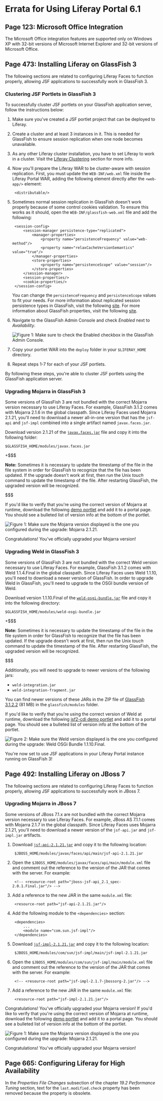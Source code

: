 # Errata for Using Liferay Portal 6.1

## Page 123: Microsoft Office Integration

The Microsoft Office integration features are supported only on Windows XP with
32-bit versions of Microsoft Internet Explorer and 32-bit versions of Microsoft
Office.

## Page 473: Installing Liferay on GlassFish 3

The following sections are related to configuring Liferay Faces to function
properly, allowing JSF applications to successfully work in GlassFish 3.

### Clustering JSF Portlets in GlassFish 3

To successfully cluster JSF portlets on your GlassFish application server,
follow the instructions below:

1. Make sure you've created a JSF portlet project that can be deployed to
   Liferay.

2. Create a cluster and at least 3 instances in it. This is needed for GlassFish
   to ensure session replication when one node becomes unavailable.

3. As any other Liferay cluster installation, you have to set Liferay to work in
   a cluster. Visit the [Liferay Clustering](https://dev.liferay.com/discover/portal/-/knowledge_base/6-1/liferay-clustering)
   section for more info.

4. Now you'll prepare the Liferay WAR to be cluster-aware with session
   replication. First, you must update the `WEB-INF/web.xml` file inside the
   Liferay Portal WAR, adding the following element directly after the
   `<web-app/>` element:

        <distributable/>

5. Sometimes normal session replication in GlassFish doesn't work properly
   because of some control cookies validation. To ensure this works as it
   should, open the `WEB-INF/glassfish-web.xml` file and add the following:

        <session-config>
            <session-manager persistence-type="replicated">
                <manager-properties>
                    <property name="persistenceFrequency" value="web-method"/>
                    <property name="relaxCacheVersionSemantics" value="true"/>
                </manager-properties>
                <store-properties>
                    <property name="persistenceScope" value="session"/>
                </store-properties>
            </session-manager>
            <session-properties/>
            <cookie-properties/>
        </session-config>

    You can change the `persistenceFrequency` and `persistenceScope` values to
    fit your needs. For more information about replicated session persistence
    types in GlassFish, visit the following
    [site](https://docs.oracle.com/cd/E18930_01/html/821-2418/beaha.html#gdshu).
    For more information about GlassFish properties, visit the following
    [site](https://docs.oracle.com/cd/E18930_01/html/821-2417/beaum.html#SJSASEEADGbeaum).

6. Navigate to the GlassFish Admin Console and check *Enabled* next to
   *Availability*.

    ![Figure 1: Make sure to check the *Enabled* checkbox in the GlassFish Admin Console.](../../images/glassfish-jsf-clustering.png)

7. Copy your portlet WAR into the `deploy` folder in your `$LIFERAY_HOME`
   directory.

8. Repeat steps 1-7 for each of your JSF portlets.

By following these steps, you're able to cluster JSF portlets using the
GlassFish application server.

### Upgrading Mojarra in GlassFish 3

Some versions of GlassFish 3 are not bundled with the correct Mojarra version
necessary to use Liferay Faces. For example, GlassFish 3.1.2 comes with Mojarra
2.1.6 in the global classpath. Since Liferay Faces used Mojarra 2.1.21, you'll
need to download a newer all-in-one version that has the `jsf-api` and
`jsf-impl` combined into a single artifact named `javax.faces.jar`.

Download version 2.1.21 of the [`javax.faces.jar`](http://search.maven.org/#artifactdetails%7Corg.glassfish%7Cjavax.faces%7C2.1.21%7Cjar)
file and copy it into the following folder:

    $GLASSFISH_HOME/modules/javax.faces.jar

+$$$

**Note:** Sometimes it is necessary to update the timestamp of the file in the
file system in order for GlassFish to recognize that the file has been updated.
If the upgrade doesn't work at first, then run the Unix *touch* command to
update the timestamp of the file. After restarting GlassFish, the upgraded
version will be recognized.

$$$

If you'd like to verify that you're using the correct version of Mojarra at
runtime, download the following
[demo portlet](http://www.liferay.com/community/liferay-projects/liferay-faces/demos#jsf2-portlet)
and add it to a portal page. You should see a bulleted list of version info at
the bottom of the portlet.

![Figure 1: Make sure the Mojarra version displayed is the one you configured during the upgrade: Mojarra 2.1.21.](../../images/mojarra-version-verification.png)

Congratulations! You've officially upgraded your Mojarra version!

### Upgrading Weld in GlassFish 3

Some versions of GlassFish 3 are not bundled with the correct Weld version
necessary to use Liferay Faces. For example, GlassFish 3.1.2 comes with Weld
1.1.4.Final in the global classpath. Since Liferay Faces uses Weld 1.1.10,
you'll need to download a newer version of GlassFish. In order to upgrade Weld
in GlassFish, you'll need to upgrade to the OSGI bundle version of Weld.

Download version 1.1.10.Final of the
[`weld-osgi-bundle.jar`](http://search.maven.org/#artifactdetails%7Corg.jboss.weld%7Cweld-osgi-bundle%7C1.1.10.Final%7Cjar)
file and copy it into the following directory:

    $GLASSFISH_HOME/modules/weld-osgi-bundle.jar

+$$$

**Note:** Sometimes it is necessary to update the timestamp of the file in the
file system in order for GlassFish to recognize that the file has been updated.
If the upgrade doesn't work at first, then run the Unix *touch* command to
update the timestamp of the file. After restarting GlassFish, the upgraded
version will be recognized.

$$$

Additionally, you will need to upgrade to newer versions of the following jars:

- `weld-integration.jar`
- `weld-integration-fragment.jar`

You can find newer versions of these JARs in the ZIP file of [GlassFish 3.1.2.2](http://download.java.net/glassfish/3.1.2.2/release/glassfish-3.1.2.2.zip)
(81 MB) in the `glassfish/modules` folder.

If you'd like to verify that you're using the correct version of Weld at
runtime, download the following
[jsf2-cdi demo portlet](http://www.liferay.com/community/liferay-projects/liferay-faces/demos#jsf2-cdi-portlet)
and add it to a portal page. You should see a bulleted list of version info at
the bottom of the portlet.

![Figure 2: Make sure the Weld version displayed is the one you configured during the upgrade: Weld OSGi Bundle 1.1.10.Final.](../../images/jsf2-cdi-portlet-weld-version.png)

You're now set to use JSF applications in your Liferay Portal instance running
on GlassFish 3!

## Page 492: Installing Liferay on JBoss 7

The following sections are related to configuring Liferay Faces to function
properly, allowing JSF applications to successfully work in JBoss 7.

### Upgrading Mojarra in JBoss 7

Some versions of JBoss 7.1.x are not bundled with the correct Mojarra version
necessary to use Liferay Faces. For example, JBoss AS 7.1.1 comes with Mojarra
2.1.7 in the global classpath. Since Liferay Faces uses Mojarra 2.1.21, you'll
need to download a newer version of the `jsf-api.jar` and `jsf-impl.jar`
artifacts. 

1. Download
[`jsf-api-2.1.21.jar`](http://search.maven.org/#artifactdetails%7Ccom.sun.faces%7Cjsf-api%7C2.1.21%7Cjar)
and copy it to the following location: 

        $JBOSS_HOME/modules/javax/faces/api/main/jsf-api-2.1.21.jar

2. Open the `$JBOSS_HOME/modules/javax/faces/api/main/module.xml` file and
   comment out the reference to the version of the JAR that comes with the
   server. For example: 

        <!-- <resource-root path="jboss-jsf-api_2.1_spec-2.0.1.Final.jar"/> -->

3. Add a reference to the new JAR in the same `module.xml` file: 

        <resource-root path="jsf-api-2.1.21.jar"/>

4. Add the following module to the `<dependencies>` section: 

        <dependencies>
            ...
            <module name="com.sun.jsf-impl"/>
        </dependencies>

5. Download
[`jsf-impl-2.1.21.jar`](http://search.maven.org/#artifactdetails%7Ccom.sun.faces%7Cjsf-impl%7C2.1.21%7Cjar)
and copy it to the following location: 

        $JBOSS_HOME/modules/com/sun/jsf-impl/main/jsf-impl-2.1.21.jar

6. Open the `$JBOSS_HOME/modules/com/sun/jsf-impl/main/module.xml` file and
   comment out the reference to the version of the JAR that comes with the
   server. For example: 

        <!-- <resource-root path="jsf-impl-2.1.7-jbossorg-2.jar"/> -->

7. Add a reference to the new JAR in the same `module.xml` file: 

        <resource-root path="jsf-impl-2.1.21.jar"/>

Congratulations! You've officially upgraded your Mojarra version! If you'd like
to verify that you're using the correct version of Mojarra at runtime, download
the following [demo portlet](http://www.liferay.com/community/liferay-projects/liferay-faces/demos#jsf2-portlet)
and add it to a portal page. You should see a bulleted list of version info at
the bottom of the portlet.

![Figure 1: Make sure the Mojarra version displayed is the one you configured during the upgrade: Mojarra 2.1.21.](../../images/jboss-mojarra-upgrade.png)

Congratulations! You've officially upgraded your Mojarra version!

## Page 665: Configuring Liferay for High Availability

In the *Properties File Changes* subsection of the chapter *19.2 Performance 
Tuning* section, text for the `last.modified.check` property has been removed
because the property is obsolete.

